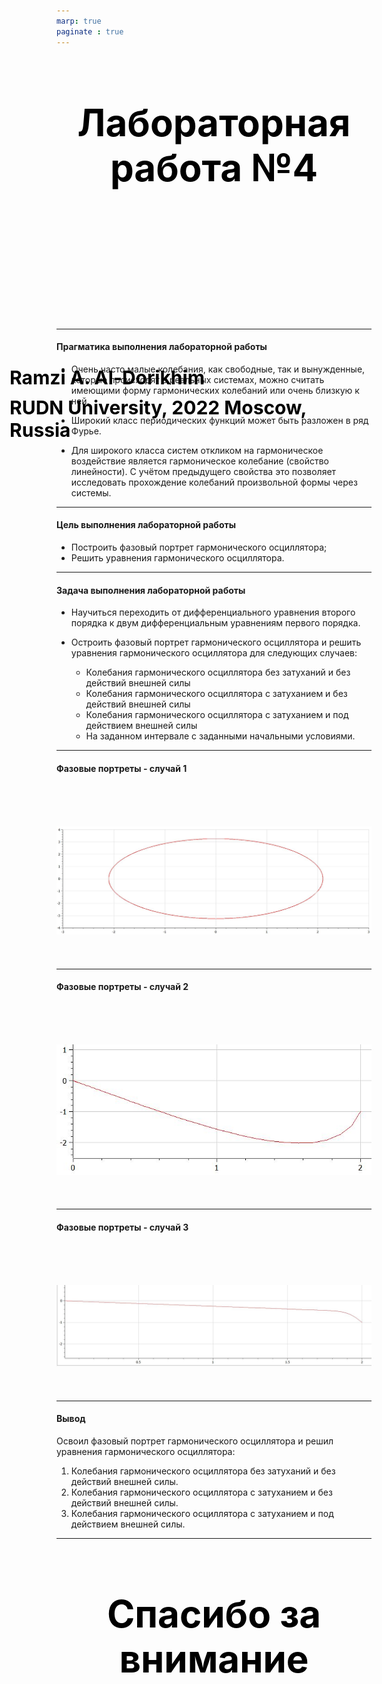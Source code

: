 ```yaml
---
marp: true
paginate : true
---
```

<style>
h1 { 
    font-size: 60px;
    color: Black;
    text-align: center;
    }       
h2 { 
    font-size: 30px;
    color: Black;
    position: relative;
    left: -2.5em;
    top: 8em;
    }

h3 { 
    font-size: 30px;
    color: Black;
    position: relative;
    left: -2.5em;
    top: 7em;
    }

section.titleslide1 h4 {
    font-size: 40px;
    color: Black;
    position: relative;
    left: 0em;
    bottom: 2em;    
}

section.titleslide2 h4 {
    font-size: 40px;
    color: Black;
    position: relative;
    left: 0em;
    bottom: 5.3em;    
}

section.titleslide3 h4 {
    font-size: 40px;
    color: Black;
    position: relative;
    left: 0em;
    bottom: 0em;    
}

section.titleslide4 h4 {
    font-size: 40px;
    color: Black;
    position: relative;
    left: 0em;
    bottom: 0em;    
}

section.titleslide5 h4 {
    font-size: 40px;
    color: Black;
    position: relative;
    left: 0em;
    bottom: -1em;    
}

</style>

# Лабораторная работа №4
## Ramzi A. Al-Dorikhim
### RUDN University, 2022 Moscow, Russia

---
<!--_class: titleslide1 -->
#### Прагматика выполнения лабораторной работы
* Очень часто малые колебания, как свободные, так и вынужденные, которые происходят в реальных системах, можно считать имеющими форму гармонических колебаний или очень близкую к ней.

* Широкий класс периодических функций может быть разложен в ряд Фурье.

* Для широкого класса систем откликом на гармоническое воздействие является гармоническое колебание (свойство линейности). С учётом предыдущего свойства это позволяет исследовать прохождение колебаний произвольной формы через системы.

---
<!--_class: titleslide2 -->
#### Цель выполнения лабораторной работы
* Построить фазовый портрет гармонического осциллятора;
* Решить уравнения гармонического осциллятора.

---
<!--_class: titleslide3 -->
#### Задача выполнения лабораторной работы

* Научиться переходить от дифференциального уравнения второго порядка к двум дифференциальным уравнениям первого порядка.

* Остроить фазовый портрет гармонического осциллятора и решить уравнения гармонического осциллятора для следующих случаев:

  - Колебания гармонического осциллятора без затуханий и без действий внешней силы
  - Колебания гармонического осциллятора c затуханием и без действий внешней силы
  - Колебания гармонического осциллятора c затуханием и под действием внешней силы
  - На заданном интервале с заданными начальными условиями.


---
<!--_class: titleslide4 -->
#### Фазовые портреты - cлучай 1

# ![График 1](image/1.JPG "рис.01") 


---
<!--_class: titleslide4 -->
#### Фазовые портреты - cлучай 2

# ![График 2](image/2.JPG "рис.02") 

---
<!--_class: titleslide4 -->
#### Фазовые портреты - cлучай 3

# ![График 2](image/3.JPG "рис.02") 
---

<!--_class: titleslide1 -->
#### Вывод
Освоил фазовый портрет гармонического осциллятора и решил уравнения гармонического осциллятора:

1. Колебания гармонического осциллятора без затуханий и без действий внешней силы.
2. Колебания гармонического осциллятора c затуханием и без действий внешней силы.
3. Колебания гармонического осциллятора c затуханием и под действием внешней силы.





---
# Спасибо за внимание
